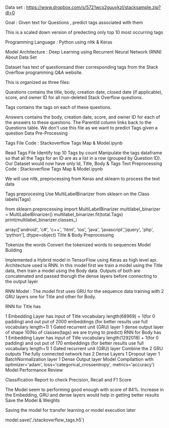 Data set : https://www.dropbox.com/s/5721wcs2guuykzl/stacksample.zip?dl=0


Goal : Given text for Questions , predict tags associated with them

This is a scaled down version of predecting only top 10 most occurring tags

Programming Language : Python using nltk & Keras

Model Architecture : Deep Learning using Recurrent Neural Network (RNN)
About Data Set

Dataset has text of questionsand thier corresponding tags from the Stack Overflow programming Q&A website.

This is organized as three files:

Questions contains the title, body, creation date, closed date (if applicable), score, and owner ID for all non-deleted Stack Overflow questions.

Tags contains the tags on each of these questions.

Answers contains the body, creation date, score, and owner ID for each of the answers to these questions. The ParentId column links back to the Questions table. We don't use this file as we want to predict Tags given a question Data Pre-Processing

Tags File Code : Stackoverflow Tags Map & Model.ipynb

Read Tags File
Identify top 10 Tags by count
Manipulate the tags dataframe so that all the Tags for an ID are as a list in a row (grouped by Question ID). Our Dataset would now have only Id, Title, Body & Tags
Text Preprocessing Code : Stackoverflow Tags Map & Model.ipynb

We will use nltk, preprocessing from Keras and sklearn to process the text data

Tags preprocesing Use MultiLabelBinarizer from sklearn on the Class labels(Tags)

from sklearn.preprocessing import MultiLabelBinarizer
multilabel_binarizer = MultiLabelBinarizer()
multilabel_binarizer.fit(total.Tags)
print(multilabel_binarizer.classes_)

array(['android', 'c#', 'c++', 'html', 'ios', 'java', 'javascript','jquery', 'php', 'python'], dtype=object)
Title & Body Preprocessing

Tokenize the words
Convert the tokenized words to sequences
Model Building

Implemented a Hybrid model in TensorFlow using Keras as high level api. Architecture used is RNN. In this model first we train a model using the Title data, then train a model using the Body data. Outputs of both are concatenated and passed thorugh the dense layers before connecting to the output layer

RNN Model : The model first uses GRU for the sequence data training with 2 GRU layers one for Title and other for Body.

RNN for Title has

1 Embedding Layer has input of Title vocabulary length(68969) + 1(for 0 padding) and out put of 2000 embeddings (for better results use full vocabulary length+1)
1 Gated recurrent unit (GRU) layer
1 dense output layer of shape 10(No of classes(tags) we are trying to predict) RNN for Body has
1 Embedding Layer has input of Title vocabulary length(1292018) + 1(for 0 padding) and out put of 170 embeddings (for better results use full vocabulary length+1)
1 Gated recurrent unit (GRU) layer Combine the 2 GRU outputs
The fully connected network has
2 Dense Layers
1 Dropout layer
1 BatchNormalization layer
1 Dense Output layer Model Compilattion with optimizer='adam', loss='categorical_crossentropy', metrics='accuracy')
Model Performance Review

Classification Report to check Precision, Recall and F1 Score

The Model seem to performing good enough with score of 84%. Increase in the Embedding, GRU and dense layers would help in getting better results Save the Model & Weights

Saving the model for transfer learning or model execution later

model.save('./stackoverflow_tags.h5')
